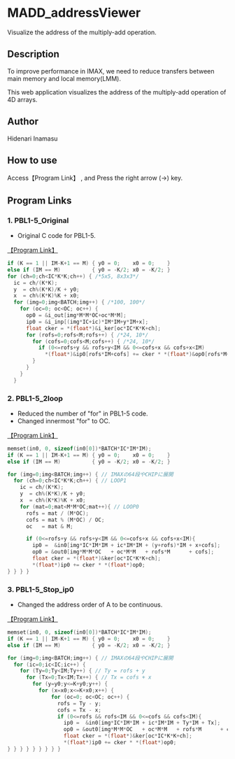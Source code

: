 # MADD_addressViewer

Visualize the address of the multiply-add operation.

## Description

To improve performance in IMAX, we need to reduce transfers between main memory and local memory(LMM).

This web application visualizes the address of the multiply-add operation of 4D arrays.

## Author

Hidenari Inamasu 

## How to use

Access【Program Link】 , and Press the right arrow (→) key.

## Program Links

### 1. PBL1-5_Original

- Original C code for PBL1-5.

[【Program Link】](pbl1_5_original.html)

```c
if (K == 1 || IM-K+1 == M) { y0 = 0;    x0 = 0;    }
else if (IM == M)          { y0 = -K/2; x0 = -K/2; }
for (ch=0;ch<IC*K*K;ch++) { /*5x5, 8x3x3*/
  ic = ch/(K*K);
  y  = ch%(K*K)/K + y0;
  x  = ch%(K*K)%K + x0;
  for (img=0;img<BATCH;img++) { /*100, 100*/
    for (oc=0; oc<OC; oc++) {
      op0 = &i_out[img*M*M*OC+oc*M*M];
      ip0 = &i_inp[(img*IC+ic)*IM*IM+y*IM+x];
      float cker = *(float*)&i_ker[oc*IC*K*K+ch];
      for (rofs=0;rofs<M;rofs++) { /*24, 10*/
        for (cofs=0;cofs<M;cofs++) { /*24, 10*/
          if (0<=rofs+y && rofs+y<IM && 0<=cofs+x && cofs+x<IM)
            *(float*)&ip0[rofs*IM+cofs] += cker * *(float*)&op0[rofs*M+cofs];
        }
      }
    }
  }
```

### 2. PBL1-5_2loop

- Reduced the number of "for" in PBL1-5 code.
- Changed innermost "for" to OC.


[【Program Link】](pbl1_5_2loop.html)

```c
memset(in0, 0, sizeof(in0[0])*BATCH*IC*IM*IM);
if (K == 1 || IM-K+1 == M) { y0 = 0;    x0 = 0;    }
else if (IM == M)          { y0 = -K/2; x0 = -K/2; }

for (img=0;img<BATCH;img++) { // IMAXの64段やCHIPに展開
  for (ch=0;ch<IC*K*K;ch++) { // LOOP1
    ic = ch/(K*K);
    y  = ch%(K*K)/K + y0;
    x  = ch%(K*K)%K + x0;
    for (mat=0;mat<M*M*OC;mat++){ // LOOP0
      rofs = mat / (M*OC);
      cofs = mat % (M*OC) / OC;
      oc   = mat & M;

      if (0<=rofs+y && rofs+y<IM && 0<=cofs+x && cofs+x<IM){
        ip0 =  &in0[img*IC*IM*IM + ic*IM*IM + (y+rofs)*IM + x+cofs];
        op0 = &out0[img*M*M*OC   + oc*M*M   + rofs*M      + cofs];
        float cker = *(float*)&ker[oc*IC*K*K+ch];
        *(float*)ip0 += cker * *(float*)op0;
} } } }
```
### 3. PBL1-5_Stop_ip0

- Changed the address order of A to be continuous.

[【Program Link】](pbl1_5_Stop_ip0.html)

```c
memset(in0, 0, sizeof(in0[0])*BATCH*IC*IM*IM);
if (K == 1 || IM-K+1 == M) { y0 = 0;    x0 = 0;    }
else if (IM == M)          { y0 = -K/2; x0 = -K/2; }

for (img=0;img<BATCH;img++) { // IMAXの64段やCHIPに展開
  for (ic=0;ic<IC;ic++) {
    for (Ty=0;Ty<IM;Ty++) { // Ty = rofs + y
      for (Tx=0;Tx<IM;Tx++) { // Tx = cofs + x
        for (y=y0;y<=K+y0;y++) { 
          for (x=x0;x<=K+x0;x++) {
              for (oc=0; oc<OC; oc++) {
                rofs = Ty - y;
                cofs = Tx - x;
                if (0<=rofs && rofs<IM && 0<=cofs && cofs<IM){
                  ip0 =  &in0[img*IC*IM*IM + ic*IM*IM + Ty*IM + Tx];
                  op0 = &out0[img*M*M*OC   + oc*M*M   + rofs*M      + cofs];
                  float cker = *(float*)&ker[oc*IC*K*K+ch];
                  *(float*)ip0 += cker * *(float*)op0;
} } } } } } } } }
```